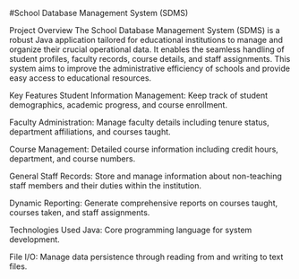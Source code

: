 #School Database Management System (SDMS)

Project Overview
The School Database Management System (SDMS) is a robust Java application tailored for educational institutions to manage and organize their crucial operational data. It enables the seamless handling of student profiles, faculty records, course details, and staff assignments. This system aims to improve the administrative efficiency of schools and provide easy access to educational resources.

Key Features
Student Information Management: Keep track of student demographics, academic progress, and course enrollment.

Faculty Administration: Manage faculty details including tenure status, department affiliations, and courses taught.

Course Management: Detailed course information including credit hours, department, and course numbers.

General Staff Records: Store and manage information about non-teaching staff members and their duties within the institution.

Dynamic Reporting: Generate comprehensive reports on courses taught, courses taken, and staff assignments.

Technologies Used
Java: Core programming language for system development.

File I/O: Manage data persistence through reading from and writing to text files.


